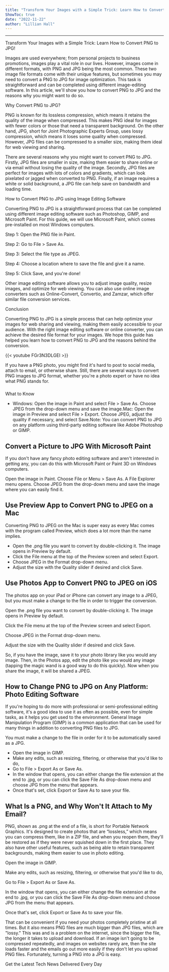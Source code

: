 ```yaml
---
title: "Transform Your Images with a Simple Trick: Learn How to Convert PNG to JPG!"
ShowToc: true 
date: "2022-11-22"
author: "Lillian Hall"
---
```

*****
Transform Your Images with a Simple Trick: Learn How to Convert PNG to JPG!

Images are used everywhere; from personal projects to business promotions, images play a vital role in our lives. However, images come in different formats, with PNG and JPG being the most common. These two image file formats come with their unique features, but sometimes you may need to convert a PNG to JPG for image optimization. This task is straightforward and can be completed using different image-editing software. In this article, we'll show you how to convert PNG to JPG and the reasons why you might want to do so.

Why Convert PNG to JPG?

PNG is known for its lossless compression, which means it retains the quality of the image when compressed. This makes PNG ideal for images with fewer colors or those that need a transparent background. On the other hand, JPG, short for Joint Photographic Experts Group, uses lossy compression, which means it loses some quality when compressed. However, JPG files can be compressed to a smaller size, making them ideal for web viewing and sharing.

There are several reasons why you might want to convert PNG to JPG. Firstly, JPG files are smaller in size, making them easier to share online or via email without losing the quality of the image. Secondly, JPG files are perfect for images with lots of colors and gradients, which can look pixelated or jagged when converted to PNG. Finally, if an image requires a white or solid background, a JPG file can help save on bandwidth and loading time.

How to Convert PNG to JPG using Image Editing Software

Converting PNG to JPG is a straightforward process that can be completed using different image editing software such as Photoshop, GIMP, and Microsoft Paint. For this guide, we will use Microsoft Paint, which comes pre-installed on most Windows computers.

Step 1: Open the PNG file in Paint.

Step 2: Go to File > Save As.

Step 3: Select the file type as JPEG.

Step 4: Choose a location where to save the file and give it a name.

Step 5: Click Save, and you're done!

Other image editing software allows you to adjust image quality, resize images, and optimize for web viewing. You can also use online image converters such as Online-Convert, Convertio, and Zamzar, which offer similar file conversion services.

Conclusion

Converting PNG to JPG is a simple process that can help optimize your images for web sharing and viewing, making them easily accessible to your audience. With the right image editing software or online converter, you can achieve the desired file format for your images. We hope this guide has helped you learn how to convert PNG to JPG and the reasons behind the conversion.

{{< youtube FGr3N3DLGEI >}} 




If you have a PNG photo, you might find it's hard to post to social media, attach to email, or otherwise share. Still, there are several ways to convert PNG images to JPG format, whether you're a photo expert or have no idea what PNG stands for.

 
### 
What to Know
 
- Windows: Open the image in Paint and select File > Save As. Choose JPEG from the drop-down menu and save the image.Mac: Open the image in Preview and select File > Export. Choose JPEG, adjust the quality if necessary, and select Save.Note: You can convert PNG to JPG on any platform using third-party editing software like Adobe Photoshop or GIMP.

 
##   Convert a Picture to JPG With Microsoft Paint  
 

If you don't have any fancy photo editing software and aren't interested in getting any, you can do this with Microsoft Paint or Paint 3D on Windows computers.

 

Open the image in Paint. Choose File or Menu > Save As. A File Explorer menu opens. Choose JPEG from the drop-down menu and save the image where you can easily find it.

 
##   Use Preview App to Convert PNG to JPEG on a Mac  
 

Converting PNG to JPEG on the Mac is super easy as every Mac comes with the program called Preview, which does a lot more than the name implies.

 
- Open the .png file you want to convert by double-clicking it. The image opens in Preview by default.
 - Click the File menu at the top of the Preview screen and select Export.
 - Choose JPEG in the Format drop-down menu.
 - Adjust the size with the Quality slider if desired and click Save.

 
##   Use Photos App to Convert PNG to JPEG on iOS  
 

The photos app on your iPad or iPhone can convert any image to a JPEG, but you must make a change to the file in order to trigger the conversion.

 

Open the .png file you want to convert by double-clicking it. The image opens in Preview by default.

 

Click the File menu at the top of the Preview screen and select Export.

 

Choose JPEG in the Format drop-down menu.

 

Adjust the size with the Quality slider if desired and click Save.

 

So, if you have the image, save it to your photo library like you would any image. Then, in the Photos app, edit the photo like you would any image (tapping the magic wand is a good way to do this quickly). Now when you share the image, it will be shared a JPEG.

 
##   How to Change PNG to JPG on Any Platform: Photo Editing Software  
 

If you're hoping to do more with professional or semi-professional editing software, it's a good idea to use it as often as possible, even for simple tasks, as it helps you get used to the environment. General Image Manipulation Program (GIMP) is a common application that can be used for many things in addition to converting PNG files to JPG.

 
You must make a change to the file in order for it to be automatically saved as a JPG.
 
- Open the image in GIMP.
 - Make any edits, such as resizing, filtering, or otherwise that you'd like to do,
 - Go to File > Export As or Save As.
 - In the window that opens, you can either change the file extension at the end to .jpg, or you can click the Save File As drop-down menu and choose JPG from the menu that appears.
 - Once that's set, click Export or Save As to save your file.

 
##   What Is a PNG, and Why Won't It Attach to My Email?  
 

PNG, shown as .png at the end of a file, is short for Portable Network Graphics. It's designed to create photos that are “lossless,” which means you can compress them, like in a ZIP file, and when you reopen them, they'll be restored as if they were never squished down in the first place. They also have other useful features, such as being able to retain transparent backgrounds, making them easier to use in photo editing.

 

Open the image in GIMP.

 

Make any edits, such as resizing, filtering, or otherwise that you'd like to do,

 

Go to File > Export As or Save As.

 

In the window that opens, you can either change the file extension at the end to .jpg, or you can click the Save File As drop-down menu and choose JPG from the menu that appears.

 

Once that's set, click Export or Save As to save your file.

 

That can be convenient if you need your photos completely pristine at all times. But it also means PNG files are much bigger than JPG files, which are "lossy." This was and is a problem on the internet, since the bigger the file, the longer it takes to upload and download. If an image isn't going to be compressed repeatedly, and images on websites rarely are, then the site loads faster and the emails go out more easily if they don't let you upload PNG files. Fortunately, turning a PNG into a JPG is easy.

 

Get the Latest Tech News Delivered Every Day




